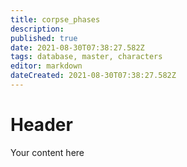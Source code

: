 ```yaml
---
title: corpse_phases
description: 
published: true
date: 2021-08-30T07:38:27.582Z
tags: database, master, characters
editor: markdown
dateCreated: 2021-08-30T07:38:27.582Z
---
```


# Header
Your content here